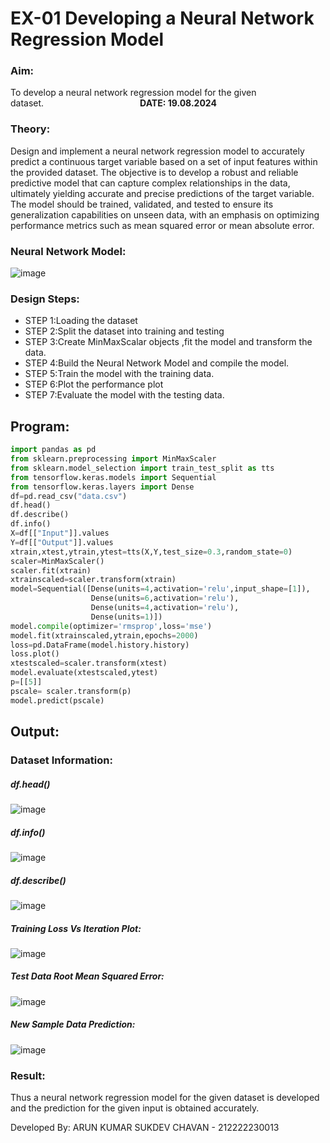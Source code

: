 # EX-01 Developing a Neural Network Regression Model
### Aim:
To develop a neural network regression model for the given dataset.&emsp;&emsp;&emsp;&emsp;&emsp;&emsp;&emsp;&emsp;&emsp;&emsp;&emsp;**DATE: 19.08.2024**

### Theory:
Design and implement a neural network regression model to accurately predict a continuous target variable based on a set of input features within the provided dataset. The objective is to develop a robust and reliable predictive model that can capture complex relationships in the data, ultimately yielding accurate and precise predictions of the target variable. The model should be trained, validated, and tested to ensure its generalization capabilities on unseen data, with an emphasis on optimizing performance metrics such as mean squared error or mean absolute error.

### Neural Network Model:
![image](https://github.com/user-attachments/assets/151f56b9-8129-4253-a9c3-744ab9c77732)

### Design Steps:

- STEP 1:Loading the dataset
- STEP 2:Split the dataset into training and testing
- STEP 3:Create MinMaxScalar objects ,fit the model and transform the data.
- STEP 4:Build the Neural Network Model and compile the model.
- STEP 5:Train the model with the training data.
- STEP 6:Plot the performance plot
- STEP 7:Evaluate the model with the testing data.

## Program:
```python
import pandas as pd
from sklearn.preprocessing import MinMaxScaler
from sklearn.model_selection import train_test_split as tts
from tensorflow.keras.models import Sequential
from tensorflow.keras.layers import Dense
df=pd.read_csv("data.csv")
df.head()
df.describe()
df.info()
X=df[["Input"]].values
Y=df[["Output"]].values
xtrain,xtest,ytrain,ytest=tts(X,Y,test_size=0.3,random_state=0)
scaler=MinMaxScaler()
scaler.fit(xtrain)
xtrainscaled=scaler.transform(xtrain)
model=Sequential([Dense(units=4,activation='relu',input_shape=[1]),
                  Dense(units=6,activation='relu'),
                  Dense(units=4,activation='relu'),
                  Dense(units=1)])
model.compile(optimizer='rmsprop',loss='mse')
model.fit(xtrainscaled,ytrain,epochs=2000)
loss=pd.DataFrame(model.history.history)
loss.plot()
xtestscaled=scaler.transform(xtest)
model.evaluate(xtestscaled,ytest)
p=[[5]]
pscale= scaler.transform(p)
model.predict(pscale)

```
## Output:

### Dataset Information:
##### df.head()
![image](https://github.com/user-attachments/assets/150b9a7d-3b4c-487c-8d16-a355314ae02f)

##### df.info()
![image](https://github.com/user-attachments/assets/48094091-1c3a-441a-b5ab-c58f97bce7b8)

##### df.describe()
![image](https://github.com/user-attachments/assets/53a6c93f-a852-41e4-b098-4d501fd33458)



##### Training Loss Vs Iteration Plot:
![image](https://github.com/user-attachments/assets/78dfe13a-7a7d-481b-896f-5bb441b69415)


##### Test Data Root Mean Squared Error:
![image](https://github.com/user-attachments/assets/89685180-15f6-46d6-b65c-69ebadaa8449)


##### New Sample Data Prediction:
![image](https://github.com/user-attachments/assets/aa0ad51d-fefa-43af-835a-50e2ace742a5)


### Result:
Thus a neural network regression model for the given dataset is developed and the prediction for the given input is obtained accurately.

Developed By: ARUN KUMAR SUKDEV CHAVAN - 212222230013
